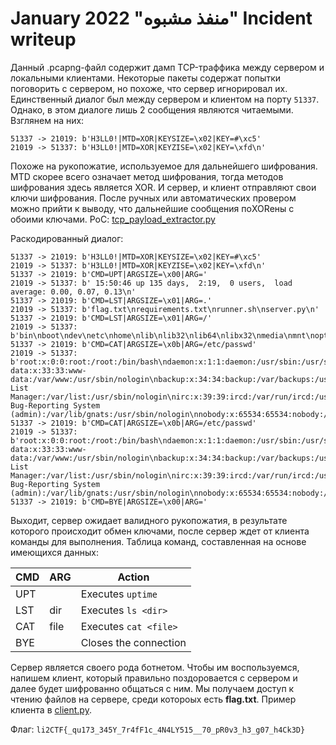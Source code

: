 # January 2022 "منفذ مشبوه" Incident writeup
Данный .pcapng-файл содержит дамп TCP-траффика между сервером и локальными клиентами. Некоторые пакеты содержат попытки поговорить с сервером, но похоже, что сервер игнорировал их. Единственный диалог был между сервером и клиентом на порту `51337`. Однако, в этом диалоге лишь 2 сообщения являются читаемыми. Взглянем на них:

```
51337 -> 21019: b'H3LL0!|MTD=XOR|KEYSIZE=\x02|KEY=#\xc5'
21019 -> 51337: b'H3LL0!|MTD=XOR|KEYZISE=\x02|KEY=\xfd\n'
```

Похоже на рукопожатие, используемое для дальнейшего шифрования. MTD скорее всего означает метод шифрования, тогда методов шифрования здесь является XOR. И сервер, и клиент отправляют свои ключи шифрования. После ручных или автоматических провером можно прийти к выводу, что дальнейшие сообщения поXORены с обоими ключами. PoC: [tcp_payload_extractor.py](tcp_payload_extractor.py)

Раскодированный диалог:

```
51337 -> 21019: b'H3LL0!|MTD=XOR|KEYSIZE=\x02|KEY=#\xc5'
21019 -> 51337: b'H3LL0!|MTD=XOR|KEYZISE=\x02|KEY=\xfd\n'
51337 -> 21019: b'CMD=UPT|ARGSIZE=\x00|ARG='
21019 -> 51337: b' 15:50:46 up 135 days,  2:19,  0 users,  load average: 0.00, 0.07, 0.13\n'
51337 -> 21019: b'CMD=LST|ARGSIZE=\x01|ARG=.'
21019 -> 51337: b'flag.txt\nrequirements.txt\nrunner.sh\nserver.py\n'
51337 -> 21019: b'CMD=LST|ARGSIZE=\x01|ARG=/'
21019 -> 51337: b'bin\nboot\ndev\netc\nhome\nlib\nlib32\nlib64\nlibx32\nmedia\nmnt\nopt\nproc\nroot\nrun\nsbin\nsrv\nsys\ntask\ntmp\nusr\nvar\n'
51337 -> 21019: b'CMD=CAT|ARGSIZE=\x0b|ARG=/etc/passwd'
21019 -> 51337: b'root:x:0:0:root:/root:/bin/bash\ndaemon:x:1:1:daemon:/usr/sbin:/usr/sbin/nologin\nbin:x:2:2:bin:/bin:/usr/sbin/nologin\nsys:x:3:3:sys:/dev:/usr/sbin/nologin\nsync:x:4:65534:sync:/bin:/bin/sync\ngames:x:5:60:games:/usr/games:/usr/sbin/nologin\nman:x:6:12:man:/var/cache/man:/usr/sbin/nologin\nlp:x:7:7:lp:/var/spool/lpd:/usr/sbin/nologin\nmail:x:8:8:mail:/var/mail:/usr/sbin/nologin\nnews:x:9:9:news:/var/spool/news:/usr/sbin/nologin\nuucp:x:10:10:uucp:/var/spool/uucp:/usr/sbin/nologin\nproxy:x:13:13:proxy:/bin:/usr/sbin/nologin\nwww-data:x:33:33:www-data:/var/www:/usr/sbin/nologin\nbackup:x:34:34:backup:/var/backups:/usr/sbin/nologin\nlist:x:38:38:Mailing List Manager:/var/list:/usr/sbin/nologin\nirc:x:39:39:ircd:/var/run/ircd:/usr/sbin/nologin\ngnats:x:41:41:Gnats Bug-Reporting System (admin):/var/lib/gnats:/usr/sbin/nologin\nnobody:x:65534:65534:nobody:/nonexistent:/usr/sbin/nologin\n_apt:x:100:65534::/nonexistent:/usr/sbin/nologin\n'
51337 -> 21019: b'CMD=CAT|ARGSIZE=\x0b|ARG=/etc/passwd'
21019 -> 51337: b'root:x:0:0:root:/root:/bin/bash\ndaemon:x:1:1:daemon:/usr/sbin:/usr/sbin/nologin\nbin:x:2:2:bin:/bin:/usr/sbin/nologin\nsys:x:3:3:sys:/dev:/usr/sbin/nologin\nsync:x:4:65534:sync:/bin:/bin/sync\ngames:x:5:60:games:/usr/games:/usr/sbin/nologin\nman:x:6:12:man:/var/cache/man:/usr/sbin/nologin\nlp:x:7:7:lp:/var/spool/lpd:/usr/sbin/nologin\nmail:x:8:8:mail:/var/mail:/usr/sbin/nologin\nnews:x:9:9:news:/var/spool/news:/usr/sbin/nologin\nuucp:x:10:10:uucp:/var/spool/uucp:/usr/sbin/nologin\nproxy:x:13:13:proxy:/bin:/usr/sbin/nologin\nwww-data:x:33:33:www-data:/var/www:/usr/sbin/nologin\nbackup:x:34:34:backup:/var/backups:/usr/sbin/nologin\nlist:x:38:38:Mailing List Manager:/var/list:/usr/sbin/nologin\nirc:x:39:39:ircd:/var/run/ircd:/usr/sbin/nologin\ngnats:x:41:41:Gnats Bug-Reporting System (admin):/var/lib/gnats:/usr/sbin/nologin\nnobody:x:65534:65534:nobody:/nonexistent:/usr/sbin/nologin\n_apt:x:100:65534::/nonexistent:/usr/sbin/nologin\n'
51337 -> 21019: b'CMD=BYE|ARGSIZE=\x00|ARG='
```

Выходит, сервер ожидает валидного рукопожатия, в результате которого происходит обмен ключами, после сервер ждет от клиента команды для выполнения. Таблица команд, составленная на основе имеющихся данных:

| CMD | ARG  | Action                |
|-----|------|-----------------------|
| UPT |      | Executes `uptime`       |
| LST | dir  | Executes `ls <dir>`     |
| CAT | file | Executes `cat <file>`   |
| BYE |      | Closes the connection |

Сервер является своего рода ботнетом. Чтобы им воспользуемся, напишем клиент, который правильно поздоровается с сервером и далее будет шифрованно общаться с ним. Мы получаем доступ к чтению файлов на сервере, среди котороых есть **flag.txt**. Пример клиента в [client.py](src/client.py).

Флаг: `li2CTF{_qu173_345Y_7r4fF1c_4N4LY515__70_pR0v3_h3_g07_h4Ck3D}`
